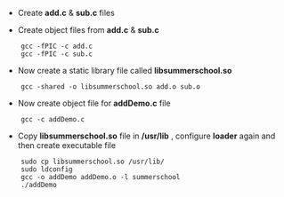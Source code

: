 - Create **add.c** & **sub.c** files

- Create object files from **add.c** & **sub.c**
```Shell
    gcc -fPIC -c add.c
    gcc -fPIC -c sub.c
```

- Now create a static library file called **libsummerschool.so**
```Shell
    gcc -shared -o libsummerschool.so add.o sub.o
```

- Now create object file for **addDemo.c** file
````Shell
    gcc -c addDemo.c
````

- Copy **libsummerschool.so** file in **/usr/lib** , configure **loader** again and then create executable file
````Shell
    sudo cp libsummerschool.so /usr/lib/
    sudo ldconfig
    gcc -o addDemo addDemo.o -l summerschool
    ./addDemo
````


